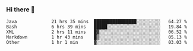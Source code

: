 ### Hi there 👋

<!--
**urzz/urzz** is a ✨ _special_ ✨ repository because its `README.md` (this file) appears on your GitHub profile.

Here are some ideas to get you started:

- 🔭 I’m currently working on ...
- 🌱 I’m currently learning ...
- 👯 I’m looking to collaborate on ...
- 🤔 I’m looking for help with ...
- 💬 Ask me about ...
- 📫 How to reach me: ...
- 😄 Pronouns: ...
- ⚡ Fun fact: ...
-->

<!--START_SECTION:waka-->

```text
Java             21 hrs 35 mins  ████████████████░░░░░░░░░   64.27 %
Bash             6 hrs 39 mins   █████░░░░░░░░░░░░░░░░░░░░   19.84 %
XML              2 hrs 11 mins   █▓░░░░░░░░░░░░░░░░░░░░░░░   06.52 %
Markdown         1 hr 43 mins    █▒░░░░░░░░░░░░░░░░░░░░░░░   05.13 %
Other            1 hr 1 min      ▓░░░░░░░░░░░░░░░░░░░░░░░░   03.03 %
```

<!--END_SECTION:waka-->
